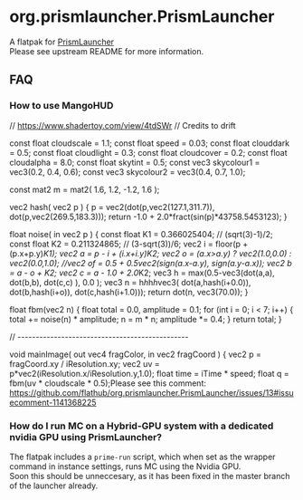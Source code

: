 # org.prismlauncher.PrismLauncher

A flatpak for [PrismLauncher](https://github.com/PrismLauncher/PrismLauncher)  
Please see upstream README for more information.

## FAQ

### How to use MangoHUD

// https://www.shadertoy.com/view/4tdSWr
// Credits to drift

const float cloudscale = 1.1;
const float speed = 0.03;
const float clouddark = 0.5;
const float cloudlight = 0.3;
const float cloudcover = 0.2;
const float cloudalpha = 8.0;
const float skytint = 0.5;
const vec3 skycolour1 = vec3(0.2, 0.4, 0.6);
const vec3 skycolour2 = vec3(0.4, 0.7, 1.0);

const mat2 m = mat2( 1.6,  1.2, -1.2,  1.6 );

vec2 hash( vec2 p ) {
    p = vec2(dot(p,vec2(127.1,311.7)), dot(p,vec2(269.5,183.3)));
    return -1.0 + 2.0*fract(sin(p)*43758.5453123);
}

float noise( in vec2 p ) {
    const float K1 = 0.366025404; // (sqrt(3)-1)/2;
    const float K2 = 0.211324865; // (3-sqrt(3))/6;
    vec2 i = floor(p + (p.x+p.y)*K1);
    vec2 a = p - i + (i.x+i.y)*K2;
    vec2 o = (a.x>a.y) ? vec2(1.0,0.0) : vec2(0.0,1.0); //vec2 of = 0.5 + 0.5*vec2(sign(a.x-a.y), sign(a.y-a.x));
    vec2 b = a - o + K2;
    vec2 c = a - 1.0 + 2.0*K2;
    vec3 h = max(0.5-vec3(dot(a,a), dot(b,b), dot(c,c) ), 0.0 );
    vec3 n = h*h*h*h*vec3( dot(a,hash(i+0.0)), dot(b,hash(i+o)), dot(c,hash(i+1.0)));
    return dot(n, vec3(70.0));
}

float fbm(vec2 n) {
    float total = 0.0, amplitude = 0.1;
    for (int i = 0; i < 7; i++) {
        total += noise(n) * amplitude;
        n = m * n;
        amplitude *= 0.4;
    }
    return total;
}

// -----------------------------------------------

void mainImage( out vec4 fragColor, in vec2 fragCoord ) {
    vec2 p = fragCoord.xy / iResolution.xy;
    vec2 uv = p*vec2(iResolution.x/iResolution.y,1.0);
    float time = iTime * speed;
    float q = fbm(uv * cloudscale * 0.5);Please see this comment: https://github.com/flathub/org.prismlauncher.PrismLauncher/issues/13#issuecomment-1141368225

### How do I run MC on a Hybrid-GPU system with a dedicated nvidia GPU using PrismLauncher?

The flatpak includes a `prime-run` script, which when set as the wrapper command in instance settings, runs MC using the Nvidia GPU.  
Soon this should be unneccesary, as it has been fixed in the master branch of the launcher already.
